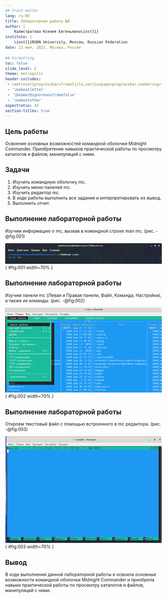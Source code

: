 ```yaml
---
## Front matter
lang: ru-RU
title: Лабораторная работа №8
author: |
	Калистратова Ксения Евгеньевна\inst{1}
institute: |
	\inst{1}RUDN University, Moscow, Russian Federation
date: 13 мая, 2021, Москва, Россия

## Formatting
toc: false
slide_level: 2
theme: metropolis
header-includes: 
 - \metroset{progressbar=frametitle,sectionpage=progressbar,numbering=fraction}
 - '\makeatletter'
 - '\beamer@ignorenonframefalse'
 - '\makeatother'
aspectratio: 43
section-titles: true
---
```


## Цель работы

Освоение основных возможностей командной оболочки Midnight Commander. Приобретение навыков практической работы по просмотру каталогов и файлов; манипуляций с ними.

## Задачи

1. Изучить командную оболочку mc.
2. Изучить меню панелей mc.
3. Изучить редактор mc.
4. В ходе работы выполнить все задания и интерпретировать их вывод.
5. Выполнить отчет.

## Выполнение лабораторной работы

Изучим информацию о mc, вызвав в командной строке man mc. (рис. -@fig:001) 

![Команда man mc](image8/1.png){ #fig:001 width=70% }

## Выполнение лабораторной работы

Изучим панели mc (Левая и Правая панели, Файл, Команда, Настройки), а также их команды. (рис. -@fig:002)

![Панели mc](image8/5.png){ #fig:002 width=70% }

## Выполнение лабораторной работы

Откроем текстовый файл с помощью встроенного в mc редактора. (рис. -@fig:003)

![Редактор mc](image8/63.png){ #fig:003 width=70% }

## Вывод

В ходе выполнения данной лабораторной работы я освоила основные возможности командной оболочки Midnight Commander и приобрела навыки практической работы по просмотру каталогов и файлов; манипуляций с ними.
